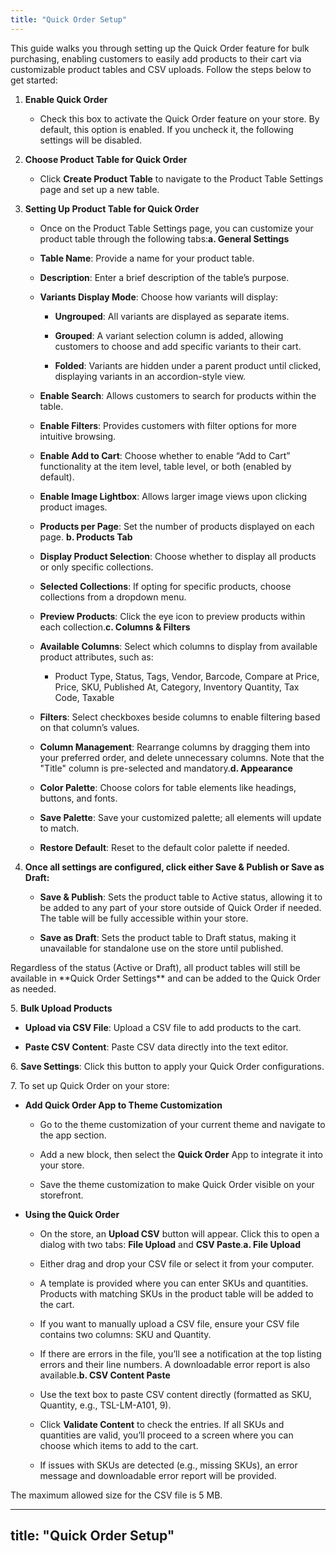 ```yaml
---
title: "Quick Order Setup"
---
```


This guide walks you through setting up the Quick Order feature for bulk purchasing, enabling customers to easily add products to their cart via customizable product tables and CSV uploads. Follow the steps below to get started:

1. **Enable Quick Order**

   * Check this box to activate the Quick Order feature on your store. By default, this option is enabled. If you uncheck it, the following settings will be disabled.

2. **Choose Product Table for Quick Order**

   * Click **Create Product Table** to navigate to the Product Table Settings page and set up a new table.

3. **Setting Up Product Table for Quick Order**

   * Once on the Product Table Settings page, you can customize your product table through the following tabs:**a. General Settings**

   * **Table Name**: Provide a name for your product table.

   * **Description**: Enter a brief description of the table’s purpose.

   * **Variants Display Mode**: Choose how variants will display:

     * **Ungrouped**: All variants are displayed as separate items.

     * **Grouped**: A variant selection column is added, allowing customers to choose and add specific variants to their cart.

     * **Folded**: Variants are hidden under a parent product until clicked, displaying variants in an accordion-style view.

   * **Enable Search**: Allows customers to search for products within the table.

   * **Enable Filters**: Provides customers with filter options for more intuitive browsing.

   * **Enable Add to Cart**: Choose whether to enable “Add to Cart” functionality at the item level, table level, or both (enabled by default).

   * **Enable Image Lightbox**: Allows larger image views upon clicking product images.

   * **Products per Page**: Set the number of products displayed on each page. **b. Products Tab**

   * **Display Product Selection**: Choose whether to display all products or only specific collections.

   * **Selected Collections**: If opting for specific products, choose collections from a dropdown menu.

   * **Preview Products**: Click the eye icon to preview products within each collection.**c. Columns & Filters**

   * **Available Columns**: Select which columns to display from available product attributes, such as:

     * Product Type, Status, Tags, Vendor, Barcode, Compare at Price, Price, SKU, Published At, Category, Inventory Quantity, Tax Code, Taxable

   * **Filters**: Select checkboxes beside columns to enable filtering based on that column’s values.

   * **Column Management**: Rearrange columns by dragging them into your preferred order, and delete unnecessary columns. Note that the "Title" column is pre-selected and mandatory.**d. Appearance**

   * **Color Palette**: Choose colors for table elements like headings, buttons, and fonts.

   * **Save Palette**: Save your customized palette; all elements will update to match.

   * **Restore Default**: Reset to the default color palette if needed.

4. **Once all settings are configured, click either Save & Publish or Save as Draft:**

   * **Save & Publish**: Sets the product table to Active status, allowing it to be added to any part of your store outside of Quick Order if needed. The table will be fully accessible within your store.

   * **Save as Draft**: Sets the product table to Draft status, making it unavailable for standalone use on the store until published.

<Tip>
  Regardless of the status (Active or Draft), all product tables will still be available in **Quick Order Settings** and can be added to the Quick Order as needed.
</Tip>

5\. **Bulk Upload Products**

* **Upload via CSV File**: Upload a CSV file to add products to the cart.

* **Paste CSV Content**: Paste CSV data directly into the text editor.

6\. **Save Settings**: Click this button to apply your Quick Order configurations.

7\.  To set up Quick Order on your store:

* **Add Quick Order App to Theme Customization**

  * Go to the theme customization of your current theme and navigate to the app section.

  * Add a new block, then select the **Quick Order** App to integrate it into your store.

  * Save the theme customization to make Quick Order visible on your storefront.

* **Using the Quick Order**

  * On the store, an **Upload CSV** button will appear. Click this to open a dialog with two tabs: **File Upload** and **CSV Paste**.**a. File Upload**

  * Either drag and drop your CSV file or select it from your computer.

  * A template is provided where you can enter SKUs and quantities. Products with matching SKUs in the product table will be added to the cart.

  * If you want to manually upload a CSV file, ensure your CSV file contains two columns: SKU and Quantity.

  * If there are errors in the file, you’ll see a notification at the top listing errors and their line numbers. A downloadable error report is also available.**b. CSV Content Paste**

  * Use the text box to paste CSV content directly (formatted as SKU, Quantity, e.g., TSL-LM-A101, 9).

  * Click **Validate Content** to check the entries. If all SKUs and quantities are valid, you’ll proceed to a screen where you can choose which items to add to the cart.

  * If issues with SKUs are detected (e.g., missing SKUs), an error message and downloadable error report will be provided.

<Tip>
  The maximum allowed size for the CSV file is 5 MB.
</Tip>

***

## title: "Quick Order Setup"